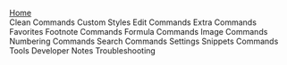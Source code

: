 [Home](Home)</br>
Clean Commands
Custom Styles
Edit Commands
Extra Commands
Favorites
Footnote Commands
Formula Commands
Image Commands
Numbering Commands
Search Commands
Settings
Snippets Commands
Tools
Developer Notes
Troubleshooting

